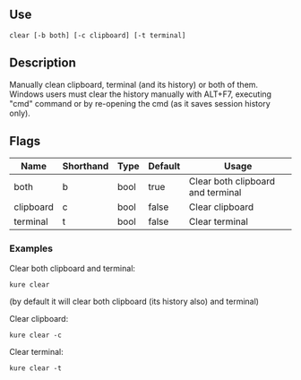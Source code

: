## Use

`clear [-b both] [-c clipboard] [-t terminal]`

## Description

Manually clean clipboard, terminal (and its history) or both of them.
Windows users must clear the history manually with ALT+F7, executing "cmd" command or by re-opening the cmd (as it saves session history only).

## Flags 

|  Name     |  Shorthand    |     Type      |    Default    |            Usage                  |
|-----------|---------------|---------------|---------------|-----------------------------------|
| both      | b             | bool          | true          | Clear both clipboard and terminal |
| clipboard | c             | bool          | false         | Clear clipboard                   |
| terminal  | t             | bool          | false         | Clear terminal                    |

### Examples

Clear both clipboard and terminal:
```
kure clear
```
(by default it will clear both clipboard (its history also) and terminal)

Clear clipboard:
```
kure clear -c
```

Clear terminal:
```
kure clear -t
```
